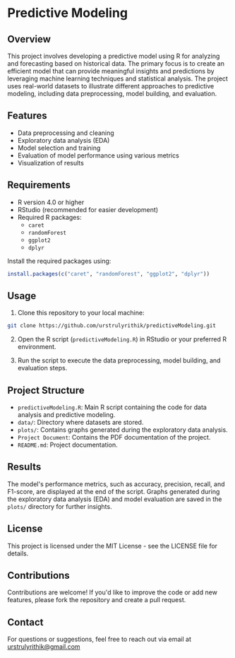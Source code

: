 # Predictive Modeling

## Overview

This project involves developing a predictive model using R for analyzing and forecasting based on historical data. The primary focus is to create an efficient model that can provide meaningful insights and predictions by leveraging machine learning techniques and statistical analysis. The project uses real-world datasets to illustrate different approaches to predictive modeling, including data preprocessing, model building, and evaluation.

## Features

- Data preprocessing and cleaning
- Exploratory data analysis (EDA)
- Model selection and training
- Evaluation of model performance using various metrics
- Visualization of results

## Requirements

- R version 4.0 or higher
- RStudio (recommended for easier development)
- Required R packages:
  - `caret`
  - `randomForest`
  - `ggplot2`
  - `dplyr`

Install the required packages using:

```r
install.packages(c("caret", "randomForest", "ggplot2", "dplyr"))
```

## Usage

1. Clone this repository to your local machine:

```sh
git clone https://github.com/urstrulyrithik/predictiveModeling.git
```

2. Open the R script (`predictiveModeling.R`) in RStudio or your preferred R environment.

3. Run the script to execute the data preprocessing, model building, and evaluation steps.

## Project Structure

- `predictiveModeling.R`: Main R script containing the code for data analysis and predictive modeling.
- `data/`: Directory where datasets are stored.
- `plots/`: Contains graphs generated during the exploratory data analysis.
- `Project Document`: Contains the PDF documentation of the project.
- `README.md`: Project documentation.

## Results

The model's performance metrics, such as accuracy, precision, recall, and F1-score, are displayed at the end of the script. Graphs generated during the exploratory data analysis (EDA) and model evaluation are saved in the `plots/` directory for further insights.

## License

This project is licensed under the MIT License - see the LICENSE file for details.

## Contributions

Contributions are welcome! If you'd like to improve the code or add new features, please fork the repository and create a pull request.

## Contact

For questions or suggestions, feel free to reach out via email at urstrulyrithik@gmail.com

